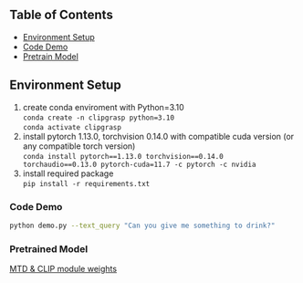 ## Table of Contents
* [Environment Setup](#environment-setup)
* [Code Demo](#code-demo)
* [Pretrain Model](#pretrain-model)

## Environment Setup
1. create conda enviroment with Python=3.10  
`conda create -n clipgrasp python=3.10`  
`conda activate clipgrasp`
2. install pytorch 1.13.0, torchvision 0.14.0 with compatible cuda version (or any compatible torch version)  
`conda install pytorch==1.13.0 torchvision==0.14.0 torchaudio==0.13.0 pytorch-cuda=11.7 -c pytorch -c nvidia`
3. install required package  
`pip install -r requirements.txt`

### Code Demo
```bash
python demo.py --text_query "Can you give me something to drink?"
```

### Pretrained Model
[MTD & CLIP module weights](https://drive.google.com/drive/u/0/folders/1AZK4dWNfBO1QhC3HYdJLm5Th_J59wyrD)

